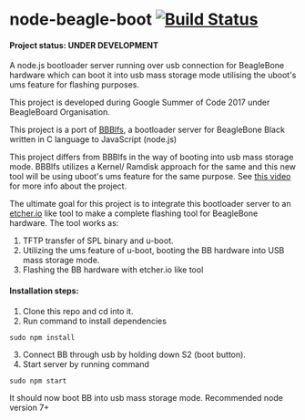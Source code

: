 # node-beagle-boot  [![Build Status](https://travis-ci.org/ravikp7/node-beagle-boot.svg?branch=master)](https://travis-ci.org/jadonk/node-beagle-boot)
#### Project status: UNDER DEVELOPMENT
A node.js bootloader server running over usb connection for BeagleBone hardware which can boot it into usb mass storage mode utilising the uboot's ums feature for flashing purposes.

This project is developed during Google Summer of Code 2017 under BeagleBoard Organisation.

This project is a port of [BBBlfs](https://github.com/ungureanuvladvictor/BBBlfs), a bootloader server for BeagleBone Black written in C language to JavaScript (node.js)

This project differs from BBBlfs in the way of booting into usb mass storage mode. BBBlfs utilizes a Kernel/ Ramdisk approach for the same and this new tool will be using uboot's ums feature for the same purpose. See [this video](https://www.youtube.com/watch?v=5JYfh2_0x8s) for more info about the project.

The ultimate goal for this project is to integrate this bootloader server to an [etcher.io](https://etcher.io) like tool to make a complete flashing tool for BeagleBone hardware.
The tool works as:

1. TFTP transfer of SPL binary and u-boot. 
2. Utilizing the ums feature of u-boot, booting the BB hardware into USB mass storage mode. 
3. Flashing the BB hardware with etcher.io like tool

#### Installation steps:
1. Clone this repo and cd into it.
2. Run command to install dependencies
```
sudo npm install
```
3. Connect BB through usb by holding down S2 (boot button).
4. Start server by running command
```
sudo npm start
```
It should now boot BB into usb mass storage mode.
Recommended node version 7+ 



